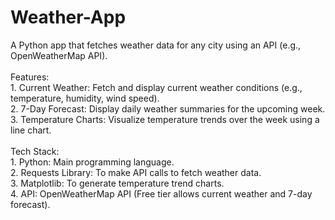 # Weather-App
A Python app that fetches weather data for any city using an API (e.g., OpenWeatherMap API).
<br>
<br>
Features:
<br>1. Current Weather: Fetch and display current weather conditions (e.g., temperature, humidity, wind speed).
<br>
2. 7-Day Forecast: Display daily weather summaries for the upcoming week.
<br>
3. Temperature Charts: Visualize temperature trends over the week using a line chart.
<br>
<br>
Tech Stack:
<br>1. Python: Main programming language.
<br>
2. Requests Library: To make API calls to fetch weather data.
<br>
3. Matplotlib: To generate temperature trend charts.
<br>
4. API: OpenWeatherMap API (Free tier allows current weather and 7-day forecast).

